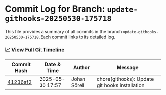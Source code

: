 # Commit Log for Branch: `update-githooks-20250530-175718`

This file provides a summary of all commits in the branch `update-githooks-20250530-175718`.
Each commit links to its detailed log.

### 📈 [View Full Git Timeline](./git_timeline_report.md)

| Commit Hash | Date & Time       | Author       | Message           |
|-------------|------------------|--------------|-------------------|
| [41236af2](./41236af2.md) | 2025-05-30 17:57 | Johan Sörell | chore(githooks): Update git hooks installation |
